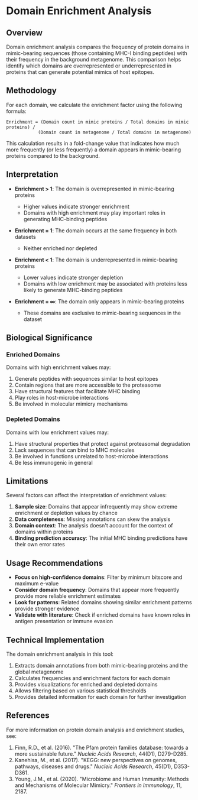 # Domain Enrichment Analysis

## Overview

Domain enrichment analysis compares the frequency of protein domains in mimic-bearing sequences (those containing MHC-I binding peptides) with their frequency in the background metagenome. This comparison helps identify which domains are overrepresented or underrepresented in proteins that can generate potential mimics of host epitopes.

## Methodology

For each domain, we calculate the enrichment factor using the following formula:

```
Enrichment = (Domain count in mimic proteins / Total domains in mimic proteins) / 
            (Domain count in metagenome / Total domains in metagenome)
```

This calculation results in a fold-change value that indicates how much more frequently (or less frequently) a domain appears in mimic-bearing proteins compared to the background.

## Interpretation

- **Enrichment > 1**: The domain is overrepresented in mimic-bearing proteins
  - Higher values indicate stronger enrichment
  - Domains with high enrichment may play important roles in generating MHC-binding peptides
  
- **Enrichment = 1**: The domain occurs at the same frequency in both datasets
  - Neither enriched nor depleted

- **Enrichment < 1**: The domain is underrepresented in mimic-bearing proteins
  - Lower values indicate stronger depletion
  - Domains with low enrichment may be associated with proteins less likely to generate MHC-binding peptides

- **Enrichment = ∞**: The domain only appears in mimic-bearing proteins
  - These domains are exclusive to mimic-bearing sequences in the dataset

## Biological Significance

### Enriched Domains

Domains with high enrichment values may:

1. Generate peptides with sequences similar to host epitopes
2. Contain regions that are more accessible to the proteasome
3. Have structural features that facilitate MHC binding
4. Play roles in host-microbe interactions
5. Be involved in molecular mimicry mechanisms

### Depleted Domains

Domains with low enrichment values may:

1. Have structural properties that protect against proteasomal degradation
2. Lack sequences that can bind to MHC molecules
3. Be involved in functions unrelated to host-microbe interactions
4. Be less immunogenic in general

## Limitations

Several factors can affect the interpretation of enrichment values:

1. **Sample size**: Domains that appear infrequently may show extreme enrichment or depletion values by chance
2. **Data completeness**: Missing annotations can skew the analysis
3. **Domain context**: The analysis doesn't account for the context of domains within proteins
4. **Binding prediction accuracy**: The initial MHC binding predictions have their own error rates

## Usage Recommendations

- **Focus on high-confidence domains**: Filter by minimum bitscore and maximum e-value
- **Consider domain frequency**: Domains that appear more frequently provide more reliable enrichment estimates
- **Look for patterns**: Related domains showing similar enrichment patterns provide stronger evidence
- **Validate with literature**: Check if enriched domains have known roles in antigen presentation or immune evasion

## Technical Implementation

The domain enrichment analysis in this tool:

1. Extracts domain annotations from both mimic-bearing proteins and the global metagenome
2. Calculates frequencies and enrichment factors for each domain
3. Provides visualizations for enriched and depleted domains
4. Allows filtering based on various statistical thresholds
5. Provides detailed information for each domain for further investigation

## References

For more information on protein domain analysis and enrichment studies, see:

1. Finn, R.D., et al. (2016). "The Pfam protein families database: towards a more sustainable future." *Nucleic Acids Research*, 44(D1), D279-D285.
2. Kanehisa, M., et al. (2017). "KEGG: new perspectives on genomes, pathways, diseases and drugs." *Nucleic Acids Research*, 45(D1), D353-D361.
3. Young, J.M., et al. (2020). "Microbiome and Human Immunity: Methods and Mechanisms of Molecular Mimicry." *Frontiers in Immunology*, 11, 2187.